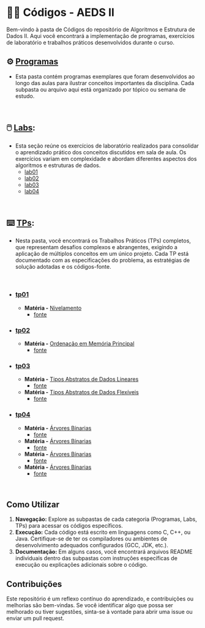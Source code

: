 # 🧑‍💻 Códigos - AEDS II

Bem-vindo à pasta de Códigos do repositório de Algoritmos e Estrutura de Dados II. Aqui você encontrará a implementação de programas, exercícios de laboratório e trabalhos práticos desenvolvidos durante o curso.
<br>

## ⚙️ [Programas](programas)
  - Esta pasta contém programas exemplares que foram desenvolvidos ao longo das aulas para ilustrar conceitos importantes da disciplina. Cada subpasta ou arquivo aqui está organizado por tópico ou semana de estudo.
<br>

## 🖱️ [Labs](labs):
  - Esta seção reúne os exercícios de laboratório realizados para consolidar o aprendizado prático dos conceitos discutidos em sala de aula. Os exercícios variam em complexidade e abordam diferentes aspectos dos algoritmos e estruturas de dados.
      * [lab01](labs/lab01)
      * [lab02](labs/lab02)
      * [lab03](labs/lab03)
      * [lab04](labs/lab04)
<br>

## ⌨️ [TPs](tps):
  - Nesta pasta, você encontrará os Trabalhos Práticos (TPs) completos, que representam desafios complexos e abrangentes, exigindo a aplicação de múltiplos conceitos em um único projeto. Cada TP está documentado com as especificações do problema, as estratégias de solução adotadas e os códigos-fonte.
  <br>

- ### [tp01](tps/tp01)
  * **Matéria -** [Nivelamento](/AEDs-II/unidades/unidade00-nivelamento)
    * [fonte](unidades-fonte/unidade00-nivelamento/)
        
- ### [tp02](tps/tp02)
  * **Matéria -** [Ordenação em Memória Principal](/AEDs-II/unidades/unidade03-ordenacao-em-memoria-principal)
    * [fonte](unidades-fonte/unidade03-ordenacao-em-memoria-principal/)

- ### [tp03](tps/tp03)
  * **Matéria -** [Tipos Abstratos de Dados Lineares](/AEDs-II/unidades/unidade02-estruturas-de-dados-basicas-lineares)
    * [fonte](unidades-fonte/unidade02-estruturas-de-dados-basicas-lineares/)
  * **Matéria -** [Tipos Abstratos de Dados Flexíveis](/AEDs-II/unidades/unidade04-estrutura-de-dados-basicos-flexiveis)
    * [fonte](unidades-fonte/unidade04-estrutura-de-dados-basicos-flexiveis/)

- ### [tp04](tps/tp04)
  * **Matéria -** [Árvores Bínarias](/AEDs-II/unidades/unidade05-arvores-binarias)
    * [fonte](unidades-fonte/unidade05-arvores-binarias/)
  * **Matéria -** [Árvores Bínarias](/AEDs-II/unidade06-balanceamento-de-arvores)
    * [fonte](unidades-fonte/unidade06-balanceamento-de-arvores/)
  * **Matéria -** [Árvores Bínarias](/AEDs-II/unidades/unidade07-tabelas-e-dicionarios)
    * [fonte](unidades-fonte/unidade07-tabelas-e-dicionarios/)
  * **Matéria -** [Árvores Bínarias](/AEDs-II/unidades/unidade08-arvores-TRIE)
    * [fonte](unidades-fonte/unidade08-arvores-TRIE/)
<br>

## Como Utilizar

1. **Navegação:** Explore as subpastas de cada categoria (Programas, Labs, TPs) para acessar os códigos específicos.
2. **Execução:** Cada código está escrito em linguagens como C, C++, ou Java. Certifique-se de ter os compiladores ou ambientes de desenvolvimento adequados configurados (GCC, JDK, etc.).
3. **Documentação:** Em alguns casos, você encontrará arquivos README individuais dentro das subpastas com instruções específicas de execução ou explicações adicionais sobre o código.

## Contribuições

Este repositório é um reflexo contínuo do aprendizado, e contribuições ou melhorias são bem-vindas. Se você identificar algo que possa ser melhorado ou tiver sugestões, sinta-se à vontade para abrir uma issue ou enviar um pull request.

